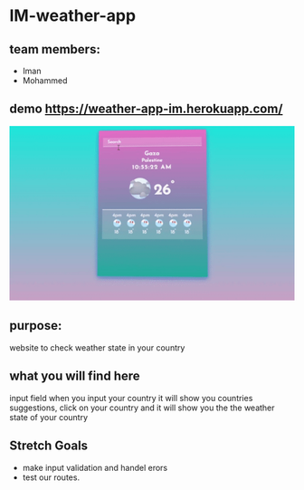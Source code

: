 # IM-weather-app

## team members: 
-  Iman
- Mohammed


## demo https://weather-app-im.herokuapp.com/

![Demo gif image](/public/images/demo-image.gif "demo image")


## purpose:
website to check weather state in your country

## what you will find here
input field when you input your country it will show you countries suggestions, click on your country and it will show you the the weather state of your country


## Stretch Goals
- make input validation and handel erors
- test our routes.



